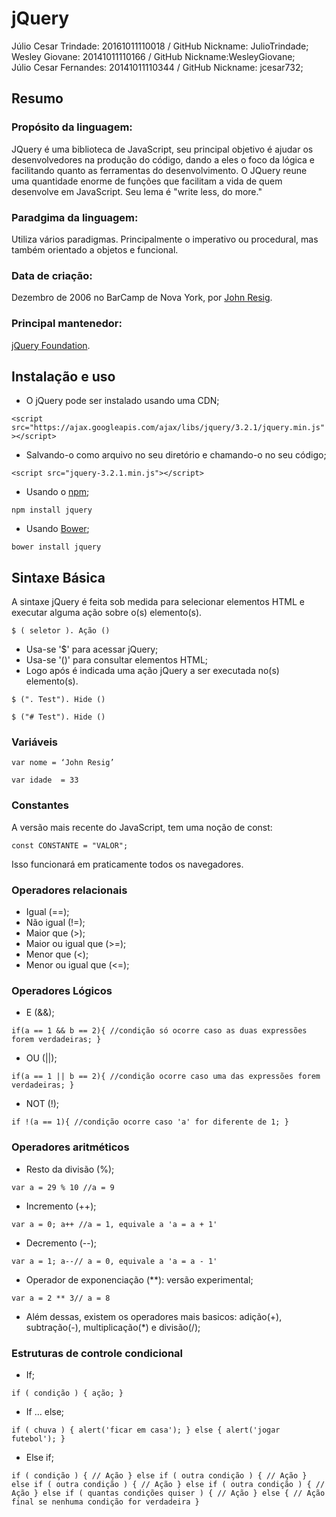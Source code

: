 # jQuery

Júlio Cesar Trindade: 20161011110018 / GitHub Nickname: JulioTrindade;<br/>
Wesley Giovane: 20141011110166 / GitHub Nickname:WesleyGiovane;<br/>
Júlio Cesar Fernandes: 20141011110344 / GitHub Nickname: jcesar732;<br/>

## Resumo

### Propósito da linguagem:

  JQuery é uma biblioteca de JavaScript, seu principal objetivo é ajudar os desenvolvedores na produção do código, dando a eles o foco da lógica e facilitando quanto as ferramentas do desenvolvimento. O JQuery reune uma quantidade enorme de funções que facilitam a vida de quem desenvolve em JavaScript. Seu lema é "write less, do more." 
  
  
### Paradgima da linguagem:

Utiliza vários paradigmas. Principalmente o imperativo ou procedural, mas também orientado a objetos e funcional.


### Data de criação:  

Dezembro de 2006 no BarCamp de Nova York, por [John Resig](https://en.wikipedia.org/wiki/John_Resig ""). 


### Principal mantenedor:

[jQuery Foundation](https://jquery.org/team/ ""). 


## Instalação e uso

- O jQuery pode ser instalado usando uma CDN;

`<script src="https://ajax.googleapis.com/ajax/libs/jquery/3.2.1/jquery.min.js"></script>`

- Salvando-o como arquivo no seu diretório e chamando-o no seu código;

`<script src="jquery-3.2.1.min.js"></script>`

- Usando o [npm](https://www.npmjs.com/ "");

`npm install jquery`

- Usando [Bower](https://bower.io/ "");

`bower install jquery`

## Sintaxe Básica

A sintaxe jQuery é feita sob medida para selecionar elementos HTML e executar alguma ação sobre o(s) elemento(s).

`$ ( seletor ). Ação ()`

- Usa-se '$' para acessar jQuery;
- Usa-se '()' para consultar elementos HTML;
- Logo após é indicada uma ação jQuery a ser executada no(s) elemento(s).

`$ (". Test"). Hide ()`

`$ ("# Test"). Hide ()`

### Variáveis

`var nome = ‘John Resig’`

`var idade  = 33`

### Constantes

A versão mais recente do JavaScript, tem uma noção de const:

`const CONSTANTE = "VALOR";`

Isso funcionará em praticamente todos os navegadores.

### Operadores relacionais

- Igual (==);
- Não igual (!=);
- Maior que (>);
- Maior ou igual que (>=);
- Menor que (<);
- Menor ou igual que (<=);

### Operadores Lógicos

- E (&&);

`if(a == 1 && b == 2){
  //condição só ocorre caso as duas expressões forem verdadeiras;
}`

- OU (||);

`if(a == 1 || b == 2){
  //condição ocorre caso uma das expressões forem verdadeiras;
}`

- NOT (!);

`if !(a == 1){
  //condição ocorre caso 'a' for diferente de 1;
}`

### Operadores aritméticos

- Resto da divisão (%);

`var a = 29 % 10 //a = 9`

- Incremento (++);

`var a = 0; a++ //a = 1, equivale a 'a = a + 1'`

- Decremento (--);

`var a = 1; a--// a = 0, equivale a 'a = a - 1'`

- Operador de exponenciação (**): versão experimental;

`var a = 2 ** 3// a = 8`

- Além dessas, existem os operadores mais basicos: adição(+), subtração(-), multiplicação(*) e divisão(/);

### Estruturas de controle condicional

- If;

`if ( condição ) {
 ação;
}`

- If … else;

`if ( chuva ) {
 alert('ficar em casa');
} else {
 alert('jogar futebol');
}`

- Else if;

`if ( condição ) {
 // Ação
} else if ( outra condição ) {
 // Ação
} else if ( outra condição ) {
 // Ação
} else if ( outra condição ) {
 // Ação
} else if ( quantas condições quiser ) {
 // Ação
} else {
 // Ação final se nenhuma condição for verdadeira
}`

